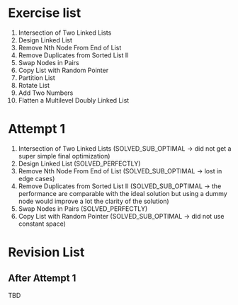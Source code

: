 # Exercise list
1. Intersection of Two Linked Lists
2. Design Linked List
3. Remove Nth Node From End of List
4. Remove Duplicates from Sorted List II
5. Swap Nodes in Pairs
6. Copy List with Random Pointer
7. Partition List
8. Rotate List
9. Add Two Numbers
10. Flatten a Multilevel Doubly Linked List

# Attempt 1
1. Intersection of Two Linked Lists (SOLVED_SUB_OPTIMAL -> did not get a super simple final optimization)
2. Design Linked List (SOLVED_PERFECTLY)
3. Remove Nth Node From End of List (SOLVED_SUB_OPTIMAL -> lost in edge cases)
4. Remove Duplicates from Sorted List II (SOLVED_SUB_OPTIMAL -> the performance are comparable with the ideal solution but using a dummy node would improve a lot the clarity of the solution)
5. Swap Nodes in Pairs (SOLVED_PERFECTLY)
6. Copy List with Random Pointer (SOLVED_SUB_OPTIMAL -> did not use constant space)


# Revision List
## After Attempt 1
TBD